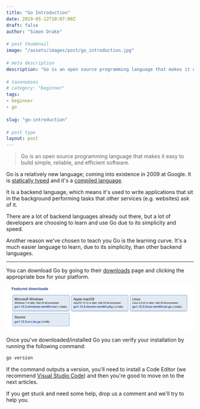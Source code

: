 ```yaml
---
title: "Go Introduction"
date: 2019-05-12T10:07:00Z
draft: false
author: "Simon Drake"

# post thumbnail
image: "/assets/images/post/go_introduction.jpg"

# meta description
description: "Go is an open source programming language that makes it easy to build simple, reliable, and efficient software."

# taxonomies
# category: "beginner"
tags:
- beginner
- go

slug: "go-introduction"

# post type
layout: post
---
```


> Go is an open source programming language that makes it easy to build simple, reliable, and efficient software.

Go is a relatively new language; coming into existence in 2009 at Google. It is [statically typed](https://codetips.co.uk/intermediate/translation-and-types/) and it's a [compiled language](https://codetips.co.uk/intermediate/translation-and-types/).

It is a backend language, which means it's used to write applications that sit in the background performing tasks that other services (e.g. websites) ask of it.

There are a lot of backend languages already out there, but a lot of developers are choosing to learn and use Go due to its simplicity and speed.

Another reason we've chosen to teach you Go is the learning curve. It's a much easier language to learn, due to its simplicity, than other backend languages.

---

You can download Go by going to their [downloads](https://golang.org/dl/) page and clicking the appropriate box for your platform.

![Go Versions](/assets/images/content/go_introduction_go_versions.jpg)

Once you've downloaded/installed Go you can verify your installation by running the following command:

```bash
go version
```



If the command outputs a version, you'll need to install a Code Editor (we recommend [Visual Studio Code](https://code.visualstudio.com/docs/introvideos/basics)) and then you're good to move on to the next articles.

If you get stuck and need some help, drop us a comment and we'll try to help you.

